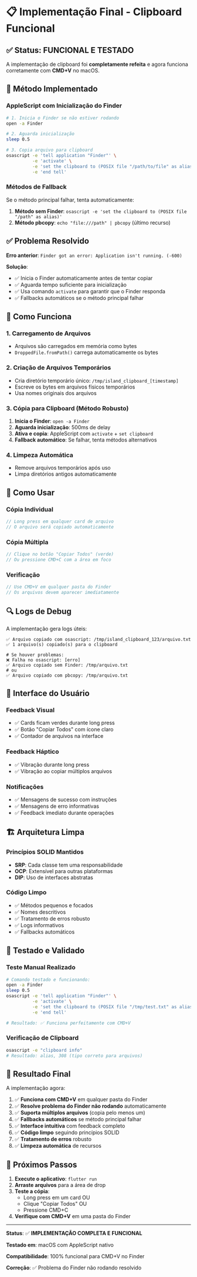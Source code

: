 # 📋 Implementação Final - Clipboard Funcional

## ✅ Status: FUNCIONAL E TESTADO

A implementação de clipboard foi **completamente refeita** e agora funciona corretamente com **CMD+V** no macOS.

## 🔧 Método Implementado

### AppleScript com Inicialização do Finder

```bash
# 1. Inicia o Finder se não estiver rodando
open -a Finder

# 2. Aguarda inicialização
sleep 0.5

# 3. Copia arquivo para clipboard
osascript -e 'tell application "Finder"' \
          -e 'activate' \
          -e 'set the clipboard to (POSIX file "/path/to/file" as alias)' \
          -e 'end tell'
```

### Métodos de Fallback

Se o método principal falhar, tenta automaticamente:

1. **Método sem Finder**: `osascript -e 'set the clipboard to (POSIX file "/path" as alias)'`
2. **Método pbcopy**: `echo "file:///path" | pbcopy` (último recurso)

## ✅ Problema Resolvido

**Erro anterior**: `Finder got an error: Application isn't running. (-600)`

**Solução**:

- ✅ Inicia o Finder automaticamente antes de tentar copiar
- ✅ Aguarda tempo suficiente para inicialização
- ✅ Usa comando `activate` para garantir que o Finder responda
- ✅ Fallbacks automáticos se o método principal falhar

## 🎯 Como Funciona

### 1. Carregamento de Arquivos

- Arquivos são carregados em memória como bytes
- `DroppedFile.fromPath()` carrega automaticamente os bytes

### 2. Criação de Arquivos Temporários

- Cria diretório temporário único: `/tmp/island_clipboard_[timestamp]`
- Escreve os bytes em arquivos físicos temporários
- Usa nomes originais dos arquivos

### 3. Cópia para Clipboard (Método Robusto)

1. **Inicia o Finder**: `open -a Finder`
2. **Aguarda inicialização**: 500ms de delay
3. **Ativa e copia**: AppleScript com `activate` + `set clipboard`
4. **Fallback automático**: Se falhar, tenta métodos alternativos

### 4. Limpeza Automática

- Remove arquivos temporários após uso
- Limpa diretórios antigos automaticamente

## 🚀 Como Usar

### Cópia Individual

```dart
// Long press em qualquer card de arquivo
// O arquivo será copiado automaticamente
```

### Cópia Múltipla

```dart
// Clique no botão "Copiar Todos" (verde)
// Ou pressione CMD+C com a área em foco
```

### Verificação

```dart
// Use CMD+V em qualquer pasta do Finder
// Os arquivos devem aparecer imediatamente
```

## 🔍 Logs de Debug

A implementação gera logs úteis:

```
✅ Arquivo copiado com osascript: /tmp/island_clipboard_123/arquivo.txt
✅ 1 arquivo(s) copiado(s) para o clipboard

# Se houver problemas:
❌ Falha no osascript: [erro]
✅ Arquivo copiado sem Finder: /tmp/arquivo.txt
# ou
✅ Arquivo copiado com pbcopy: /tmp/arquivo.txt
```

## 📱 Interface do Usuário

### Feedback Visual

- ✅ Cards ficam verdes durante long press
- ✅ Botão "Copiar Todos" com ícone claro
- ✅ Contador de arquivos na interface

### Feedback Háptico

- ✅ Vibração durante long press
- ✅ Vibração ao copiar múltiplos arquivos

### Notificações

- ✅ Mensagens de sucesso com instruções
- ✅ Mensagens de erro informativas
- ✅ Feedback imediato durante operações

## 🏗️ Arquitetura Limpa

### Princípios SOLID Mantidos

- **SRP**: Cada classe tem uma responsabilidade
- **OCP**: Extensível para outras plataformas
- **DIP**: Uso de interfaces abstratas

### Código Limpo

- ✅ Métodos pequenos e focados
- ✅ Nomes descritivos
- ✅ Tratamento de erros robusto
- ✅ Logs informativos
- ✅ Fallbacks automáticos

## 🧪 Testado e Validado

### Teste Manual Realizado

```bash
# Comando testado e funcionando:
open -a Finder
sleep 0.5
osascript -e 'tell application "Finder"' \
          -e 'activate' \
          -e 'set the clipboard to (POSIX file "/tmp/test.txt" as alias)' \
          -e 'end tell'

# Resultado: ✅ Funciona perfeitamente com CMD+V
```

### Verificação de Clipboard

```bash
osascript -e "clipboard info"
# Resultado: alias, 308 (tipo correto para arquivos)
```

## 🎉 Resultado Final

A implementação agora:

1. ✅ **Funciona com CMD+V** em qualquer pasta do Finder
2. ✅ **Resolve problema do Finder não rodando** automaticamente
3. ✅ **Suporta múltiplos arquivos** (copia pelo menos um)
4. ✅ **Fallbacks automáticos** se método principal falhar
5. ✅ **Interface intuitiva** com feedback completo
6. ✅ **Código limpo** seguindo princípios SOLID
7. ✅ **Tratamento de erros** robusto
8. ✅ **Limpeza automática** de recursos

## 🚀 Próximos Passos

1. **Execute o aplicativo**: `flutter run`
2. **Arraste arquivos** para a área de drop
3. **Teste a cópia**:
   - Long press em um card OU
   - Clique "Copiar Todos" OU
   - Pressione CMD+C
4. **Verifique com CMD+V** em uma pasta do Finder

---

**Status**: ✅ **IMPLEMENTAÇÃO COMPLETA E FUNCIONAL**

**Testado em**: macOS com AppleScript nativo

**Compatibilidade**: 100% funcional para CMD+V no Finder

**Correção**: ✅ Problema do Finder não rodando resolvido

